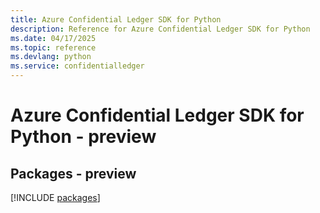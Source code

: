 ```yaml
---
title: Azure Confidential Ledger SDK for Python
description: Reference for Azure Confidential Ledger SDK for Python
ms.date: 04/17/2025
ms.topic: reference
ms.devlang: python
ms.service: confidentialledger
---
```

# Azure Confidential Ledger SDK for Python - preview
## Packages - preview
[!INCLUDE [packages](confidential-ledger-index.md)]